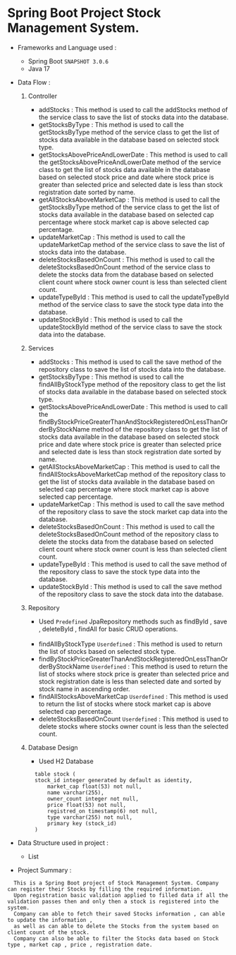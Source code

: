 # Spring Boot Project Stock Management System.

- Frameworks and Language used :
  - Spring Boot `SNAPSHOT 3.0.6`
  - Java 17

- Data Flow :
  1. Controller
      <br/>
      - addStocks : This method is used to call the addStocks method of the service class to save the list of stocks data into the database.
      - getStocksByType : This method is used to call the getStocksByType method of the service class to get the list of stocks data available in the database based on selected stock type.
      - getStocksAbovePriceAndLowerDate : This method is used to call the getStocksAbovePriceAndLowerDate method of the service class to get the list of stocks data available in the database based on selected stock price and date where stock price is greater than selected price and selected date is less than stock registration date sorted by name.
      - getAllStocksAboveMarketCap : This method is used to call the getStocksByType method of the service class to get the list of stocks data available in the database based on selected cap percentage where stock market cap is above selected cap percentage.
      - updateMarketCap : This method is used to call the updateMarketCap method of the service class to save the list of stocks data into the database.
      - deleteStocksBasedOnCount : This method is used to call the deleteStocksBasedOnCount method of the service class to delete the stocks data from the database based on selected client count where stock owner count is less than selected client count.
      - updateTypeById : This method is used to call the updateTypeById method of the service class to save the stock type data into the database.
      - updateStockById : This method is used to call the updateStockById method of the service class to save the stock data into the database.
      
  2. Services
      <br/>
      - addStocks : This method is used to call the save method of the repository class to save the list of stocks data into the database.
      - getStocksByType : This method is used to call the findAllByStockType method of the repository class to get the list of stocks data available in the database based on selected stock type. 
      - getStocksAbovePriceAndLowerDate : This method is used to call the findByStockPriceGreaterThanAndStockRegisteredOnLessThanOrderByStockName method of the repository class to get the list of stocks data available in the database based on selected stock price and date where stock price is greater than selected price and selected date is less than stock registration date sorted by name. 
      - getAllStocksAboveMarketCap : This method is used to call the findAllStocksAboveMarketCap method of the repository class to get the list of stocks data available in the database based on selected cap percentage where stock market cap is above selected cap percentage.
      - updateMarketCap : This method is used to call the save method of the repository class to save the stock market cap data into the database.
      - deleteStocksBasedOnCount : This method is used to call the deleteStocksBasedOnCount method of the repository class to delete the stocks data from the database based on selected client count where stock owner count is less than selected client count.
      - updateTypeById : This method is used to call the save method of the repository class to save the stock type data into the database.
      - updateStockById : This method is used to call the save method of the repository class to save the stock data into the database.
          
  3. Repository
      - Used `Predefined` JpaRepository methods such as findById , save , deleteById , findAll for basic CRUD operations.
        
      <br/>
      
      - findAllByStockType `Userdefined` : This method is used to return the list of stocks based on selected stock type.
      - findByStockPriceGreaterThanAndStockRegisteredOnLessThanOrderByStockName `Userdefined` : This method is used to return the list of stocks where stock price is greater than selected price and stock registration date is less than selected date and sorted by stock name in ascending order.
      - findAllStocksAboveMarketCap `Userdefined` : This method is used to return the list of stocks where stock market cap is above selected cap percentage.
      - deleteStocksBasedOnCount `Userdefined` : This method is used to delete stocks where stocks owner count is less than the selected count.
      
  4. Database Design
      - Used H2 Database
      ```
		table stock (
       	stock_id integer generated by default as identity,
        	market_cap float(53) not null,
        	name varchar(255),
        	owner_count integer not null,
        	price float(53) not null,
        	registred_on timestamp(6) not null,
        	type varchar(255) not null,
        	primary key (stock_id)
    	)
      ```
   
- Data Structure used in project :
  - List

- Project Summary :
```
  This is a Spring Boot project of Stock Management System. Company can register their Stocks by filling the required information.
  Upon registration basic validation applied to filled data if all the validation passes then and only then a stock is registered into the system.
  Company can able to fetch their saved Stocks information , can able to update the information ,
  as well as can able to delete the Stocks from the system based on client count of the stock. 
  Company can also be able to filter the Stocks data based on Stock type , market cap , price , registration date.
```
